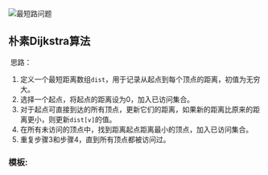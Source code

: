 

<img src="D:\ac-win\搜索与图论\最短路问题\最短路问题.png" alt="最短路问题"/>

## 朴素Dijkstra算法

​	思路：

1. 定义一个最短距离数组`dist`，用于记录从起点到每个顶点的距离，初值为无穷大。
2. 选择一个起点，将起点的距离设为0，加入已访问集合。
3. 对于起点可直接到达的所有顶点，更新它们的距离，如果新的距离比原来的距离更小，则更新`dist[v]`的值。
4. 在所有未访问的顶点中，找到距离起点距离最小的顶点，加入已访问集合。
5. 重复步骤3和步骤4，直到所有顶点都被访问过。

### 模板:

```C++

```

